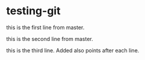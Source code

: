 # testing-git
this is the first line from master.

this is the second line from master.

this is the third line. Added also points after each line.